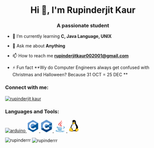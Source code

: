 <h1 align="center">Hi 👋, I'm Rupinderjit Kaur</h1>
<h3 align="center">A passionate student</h3>

- 🌱 I’m currently learning **C, Java Language, UNIX**

- 💬 Ask me about **Anything**

- 📫 How to reach me **rupinderjitkaur002001@gmail.com**

- ⚡ Fun fact **Wy do Computer Engineers always get confused with Christmas and Halloween? Because 31 OCT = 25 DEC **

<h3 align="left">Connect with me:</h3>
<p align="left">
<a href="https://linkedin.com/in/rupinderjit kaur" target="blank"><img align="center" src="https://raw.githubusercontent.com/rahuldkjain/github-profile-readme-generator/master/src/images/icons/Social/linked-in-alt.svg" alt="rupinderjit kaur" height="30" width="40" /></a>
</p>

<h3 align="left">Languages and Tools:</h3>
<p align="left"> <a href="https://www.arduino.cc/" target="_blank" rel="noreferrer"> <img src="https://cdn.worldvectorlogo.com/logos/arduino-1.svg" alt="arduino" width="40" height="40"/> </a> <a href="https://www.cprogramming.com/" target="_blank" rel="noreferrer"> <img src="https://raw.githubusercontent.com/devicons/devicon/master/icons/c/c-original.svg" alt="c" width="40" height="40"/> </a> <a href="https://www.w3schools.com/cpp/" target="_blank" rel="noreferrer"> <img src="https://raw.githubusercontent.com/devicons/devicon/master/icons/cplusplus/cplusplus-original.svg" alt="cplusplus" width="40" height="40"/> </a> <a href="https://www.java.com" target="_blank" rel="noreferrer"> <img src="https://raw.githubusercontent.com/devicons/devicon/master/icons/java/java-original.svg" alt="java" width="40" height="40"/> </a> <a href="https://www.linux.org/" target="_blank" rel="noreferrer"> <img src="https://raw.githubusercontent.com/devicons/devicon/master/icons/linux/linux-original.svg" alt="linux" width="40" height="40"/> </a> </p>

<p><img align="left" src="https://github-readme-stats.vercel.app/api/top-langs?username=rupinderrr&show_icons=true&locale=en&layout=compact" alt="rupinderrr" /></p>

<p>&nbsp;<img align="center" src="https://github-readme-stats.vercel.app/api?username=rupinderrr&show_icons=true&locale=en" alt="rupinderrr" /></p>
